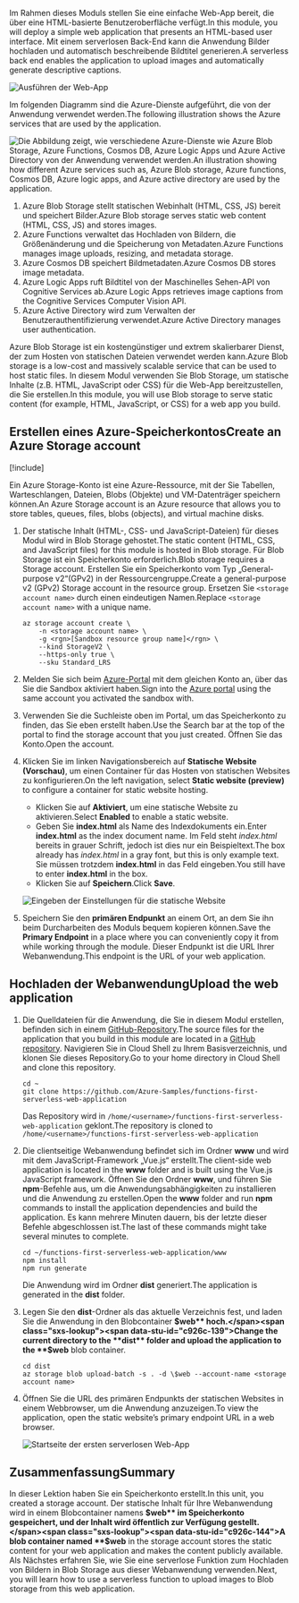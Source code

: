 <span data-ttu-id="c926c-101">Im Rahmen dieses Moduls stellen Sie eine einfache Web-App bereit, die über eine HTML-basierte Benutzeroberfläche verfügt.</span><span class="sxs-lookup"><span data-stu-id="c926c-101">In this module, you will deploy a simple web application that presents an HTML-based user interface.</span></span> <span data-ttu-id="c926c-102">Mit einem serverlosen Back-End kann die Anwendung Bilder hochladen und automatisch beschreibende Bildtitel generieren.</span><span class="sxs-lookup"><span data-stu-id="c926c-102">A serverless back end enables the application to upload images and automatically generate descriptive captions.</span></span>

![Ausführen der Web-App](../media/0-app-screenshot-finished.png)

<span data-ttu-id="c926c-104">Im folgenden Diagramm sind die Azure-Dienste aufgeführt, die von der Anwendung verwendet werden.</span><span class="sxs-lookup"><span data-stu-id="c926c-104">The following illustration shows the Azure services that are used by the application.</span></span>

![<span data-ttu-id="c926c-105">Die Abbildung zeigt, wie verschiedene Azure-Dienste wie Azure Blob Storage, Azure Functions, Cosmos DB, Azure Logic Apps und Azure Active Directory von der Anwendung verwendet werden.</span><span class="sxs-lookup"><span data-stu-id="c926c-105">An illustration showing how different Azure services such as, Azure Blob storage, Azure functions, Cosmos DB, Azure logic apps, and Azure active directory are used by the application.</span></span> ](../media/0-architecture.jpg)

1. <span data-ttu-id="c926c-106">Azure Blob Storage stellt statischen Webinhalt (HTML, CSS, JS) bereit und speichert Bilder.</span><span class="sxs-lookup"><span data-stu-id="c926c-106">Azure Blob storage serves static web content (HTML, CSS, JS) and stores images.</span></span>
2. <span data-ttu-id="c926c-107">Azure Functions verwaltet das Hochladen von Bildern, die Größenänderung und die Speicherung von Metadaten.</span><span class="sxs-lookup"><span data-stu-id="c926c-107">Azure Functions manages image uploads, resizing, and metadata storage.</span></span>
3. <span data-ttu-id="c926c-108">Azure Cosmos DB speichert Bildmetadaten.</span><span class="sxs-lookup"><span data-stu-id="c926c-108">Azure Cosmos DB stores image metadata.</span></span>
4. <span data-ttu-id="c926c-109">Azure Logic Apps ruft Bildtitel von der Maschinelles Sehen-API von Cognitive Services ab.</span><span class="sxs-lookup"><span data-stu-id="c926c-109">Azure Logic Apps retrieves image captions from the Cognitive Services Computer Vision API.</span></span>
5. <span data-ttu-id="c926c-110">Azure Active Directory wird zum Verwalten der Benutzerauthentifizierung verwendet.</span><span class="sxs-lookup"><span data-stu-id="c926c-110">Azure Active Directory manages user authentication.</span></span>

<span data-ttu-id="c926c-111">Azure Blob Storage ist ein kostengünstiger und extrem skalierbarer Dienst, der zum Hosten von statischen Dateien verwendet werden kann.</span><span class="sxs-lookup"><span data-stu-id="c926c-111">Azure Blob storage is a low-cost and massively scalable service that can be used to host static files.</span></span> <span data-ttu-id="c926c-112">In diesem Modul verwenden Sie Blob Storage, um statische Inhalte (z.B. HTML, JavaScript oder CSS) für die Web-App bereitzustellen, die Sie erstellen.</span><span class="sxs-lookup"><span data-stu-id="c926c-112">In this module, you will use Blob storage to serve static content (for example, HTML, JavaScript, or CSS) for a web app you build.</span></span>

## <a name="create-an-azure-storage-account"></a><span data-ttu-id="c926c-113">Erstellen eines Azure-Speicherkontos</span><span class="sxs-lookup"><span data-stu-id="c926c-113">Create an Azure Storage account</span></span>

[!include[](../../../includes/azure-sandbox-activate.md)]

<span data-ttu-id="c926c-114">Ein Azure Storage-Konto ist eine Azure-Ressource, mit der Sie Tabellen, Warteschlangen, Dateien, Blobs (Objekte) und VM-Datenträger speichern können.</span><span class="sxs-lookup"><span data-stu-id="c926c-114">An Azure Storage account is an Azure resource that allows you to store tables, queues, files, blobs (objects), and virtual machine disks.</span></span>

1. <span data-ttu-id="c926c-115">Der statische Inhalt (HTML-, CSS- und JavaScript-Dateien) für dieses Modul wird in Blob Storage gehostet.</span><span class="sxs-lookup"><span data-stu-id="c926c-115">The static content (HTML, CSS, and JavaScript files) for this module is hosted in Blob storage.</span></span> <span data-ttu-id="c926c-116">Für Blob Storage ist ein Speicherkonto erforderlich.</span><span class="sxs-lookup"><span data-stu-id="c926c-116">Blob storage requires a Storage account.</span></span> <span data-ttu-id="c926c-117">Erstellen Sie ein Speicherkonto vom Typ „General-purpose v2“(GPv2) in der Ressourcengruppe.</span><span class="sxs-lookup"><span data-stu-id="c926c-117">Create a general-purpose v2 (GPv2) Storage account in the resource group.</span></span> <span data-ttu-id="c926c-118">Ersetzen Sie `<storage account name>` durch einen eindeutigen Namen.</span><span class="sxs-lookup"><span data-stu-id="c926c-118">Replace `<storage account name>` with a unique name.</span></span>

    ```azurecli
    az storage account create \
        -n <storage account name> \
        -g <rgn>[Sandbox resource group name]</rgn> \
        --kind StorageV2 \
        --https-only true \
        --sku Standard_LRS
    ```
    
1. <span data-ttu-id="c926c-119">Melden Sie sich beim [Azure-Portal](https://portal.azure.com/triplecrownlabs.onmicrosoft.com?azure-portal=true) mit dem gleichen Konto an, über das Sie die Sandbox aktiviert haben.</span><span class="sxs-lookup"><span data-stu-id="c926c-119">Sign into the [Azure portal](https://portal.azure.com/triplecrownlabs.onmicrosoft.com?azure-portal=true) using the same account you activated the sandbox with.</span></span>

1. <span data-ttu-id="c926c-120">Verwenden Sie die Suchleiste oben im Portal, um das Speicherkonto zu finden, das Sie eben erstellt haben.</span><span class="sxs-lookup"><span data-stu-id="c926c-120">Use the Search bar at the top of the portal to find the storage account that you just created.</span></span> <span data-ttu-id="c926c-121">Öffnen Sie das Konto.</span><span class="sxs-lookup"><span data-stu-id="c926c-121">Open the account.</span></span>

1. <span data-ttu-id="c926c-122">Klicken Sie im linken Navigationsbereich auf **Statische Website (Vorschau)**, um einen Container für das Hosten von statischen Websites zu konfigurieren.</span><span class="sxs-lookup"><span data-stu-id="c926c-122">On the left navigation, select **Static website (preview)** to configure a container for static website hosting.</span></span>
    - <span data-ttu-id="c926c-123">Klicken Sie auf **Aktiviert**, um eine statische Website zu aktivieren.</span><span class="sxs-lookup"><span data-stu-id="c926c-123">Select **Enabled** to enable a static website.</span></span>
    - <span data-ttu-id="c926c-124">Geben Sie **index.html** als Name des Indexdokuments ein.</span><span class="sxs-lookup"><span data-stu-id="c926c-124">Enter **index.html** as the index document name.</span></span> <span data-ttu-id="c926c-125">Im Feld steht *index.html* bereits in grauer Schrift, jedoch ist dies nur ein Beispieltext.</span><span class="sxs-lookup"><span data-stu-id="c926c-125">The box already has *index.html* in a gray font, but this is only example text.</span></span> <span data-ttu-id="c926c-126">Sie müssen trotzdem **index.html** in das Feld eingeben.</span><span class="sxs-lookup"><span data-stu-id="c926c-126">You still have to enter **index.html** in the box.</span></span>
    - <span data-ttu-id="c926c-127">Klicken Sie auf **Speichern**.</span><span class="sxs-lookup"><span data-stu-id="c926c-127">Click **Save**.</span></span>
    
    ![Eingeben der Einstellungen für die statische Website](../media/1-storage-static-website.png)

1. <span data-ttu-id="c926c-129">Speichern Sie den **primären Endpunkt** an einem Ort, an dem Sie ihn beim Durcharbeiten des Moduls bequem kopieren können.</span><span class="sxs-lookup"><span data-stu-id="c926c-129">Save the **Primary Endpoint** in a place where you can conveniently copy it from while working through the module.</span></span> <span data-ttu-id="c926c-130">Dieser Endpunkt ist die URL Ihrer Webanwendung.</span><span class="sxs-lookup"><span data-stu-id="c926c-130">This endpoint is the URL of your web application.</span></span>

## <a name="upload-the-web-application"></a><span data-ttu-id="c926c-131">Hochladen der Webanwendung</span><span class="sxs-lookup"><span data-stu-id="c926c-131">Upload the web application</span></span>

1. <span data-ttu-id="c926c-132">Die Quelldateien für die Anwendung, die Sie in diesem Modul erstellen, befinden sich in einem [GitHub-Repository](https://github.com/Azure-Samples/functions-first-serverless-web-application).</span><span class="sxs-lookup"><span data-stu-id="c926c-132">The source files for the application that you build in this module are located in a [GitHub repository](https://github.com/Azure-Samples/functions-first-serverless-web-application).</span></span> <span data-ttu-id="c926c-133">Navigieren Sie in Cloud Shell zu Ihrem Basisverzeichnis, und klonen Sie dieses Repository.</span><span class="sxs-lookup"><span data-stu-id="c926c-133">Go to your home directory in Cloud Shell and clone this repository.</span></span>

    ```azurecli
    cd ~
    git clone https://github.com/Azure-Samples/functions-first-serverless-web-application
    ```

    <span data-ttu-id="c926c-134">Das Repository wird in `/home/<username>/functions-first-serverless-web-application` geklont.</span><span class="sxs-lookup"><span data-stu-id="c926c-134">The repository is cloned to `/home/<username>/functions-first-serverless-web-application`</span></span>

1. <span data-ttu-id="c926c-135">Die clientseitige Webanwendung befindet sich im Ordner **www** und wird mit dem JavaScript-Framework „Vue.js“ erstellt.</span><span class="sxs-lookup"><span data-stu-id="c926c-135">The client-side web application is located in the **www** folder and is built using the Vue.js JavaScript framework.</span></span> <span data-ttu-id="c926c-136">Öffnen Sie den Ordner **www**, und führen Sie **npm**-Befehle aus, um die Anwendungsabhängigkeiten zu installieren und die Anwendung zu erstellen.</span><span class="sxs-lookup"><span data-stu-id="c926c-136">Open the **www** folder and run **npm** commands to install the application dependencies and build the application.</span></span> <span data-ttu-id="c926c-137">Es kann mehrere Minuten dauern, bis der letzte dieser Befehle abgeschlossen ist.</span><span class="sxs-lookup"><span data-stu-id="c926c-137">The last of these commands might take several minutes to complete.</span></span>

    ```azurecli
    cd ~/functions-first-serverless-web-application/www
    npm install
    npm run generate
    ```

    <span data-ttu-id="c926c-138">Die Anwendung wird im Ordner **dist** generiert.</span><span class="sxs-lookup"><span data-stu-id="c926c-138">The application is generated in the **dist** folder.</span></span>

1. <span data-ttu-id="c926c-139">Legen Sie den **dist**-Ordner als das aktuelle Verzeichnis fest, und laden Sie die Anwendung in den Blobcontainer **$web** hoch.</span><span class="sxs-lookup"><span data-stu-id="c926c-139">Change the current directory to the **dist** folder and upload the application to the **$web** blob container.</span></span>

    ```azurecli
    cd dist
    az storage blob upload-batch -s . -d \$web --account-name <storage account name>
    ```

1. <span data-ttu-id="c926c-140">Öffnen Sie die URL des primären Endpunkts der statischen Websites in einem Webbrowser, um die Anwendung anzuzeigen.</span><span class="sxs-lookup"><span data-stu-id="c926c-140">To view the application, open the static website’s primary endpoint URL in a web browser.</span></span>

    ![Startseite der ersten serverlosen Web-App](../media/1-app-screenshot-new.png)


## <a name="summary"></a><span data-ttu-id="c926c-142">Zusammenfassung</span><span class="sxs-lookup"><span data-stu-id="c926c-142">Summary</span></span>

<span data-ttu-id="c926c-143">In dieser Lektion haben Sie ein Speicherkonto erstellt.</span><span class="sxs-lookup"><span data-stu-id="c926c-143">In this unit, you created a storage account.</span></span> <span data-ttu-id="c926c-144">Der statische Inhalt für Ihre Webanwendung wird in einem Blobcontainer namens **$web** im Speicherkonto gespeichert, und der Inhalt wird öffentlich zur Verfügung gestellt.</span><span class="sxs-lookup"><span data-stu-id="c926c-144">A blob container named **$web** in the storage account stores the static content for your web application and makes the content publicly available.</span></span> <span data-ttu-id="c926c-145">Als Nächstes erfahren Sie, wie Sie eine serverlose Funktion zum Hochladen von Bildern in Blob Storage aus dieser Webanwendung verwenden.</span><span class="sxs-lookup"><span data-stu-id="c926c-145">Next, you will learn how to use a serverless function to upload images to Blob storage from this web application.</span></span>